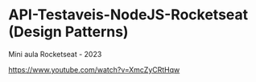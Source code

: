# API-Testaveis-NodeJS-Rocketseat (Design Patterns)
Mini aula Rocketseat - 2023

https://www.youtube.com/watch?v=XmcZyCRtHqw
